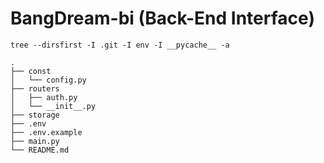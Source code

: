 # BangDream-bi (Back-End Interface)
```
tree --dirsfirst -I .git -I env -I __pycache__ -a

.
├── const
│   └── config.py
├── routers
│   ├── auth.py
│   └── __init__.py
├── storage
├── .env
├── .env.example
├── main.py
└── README.md
```
